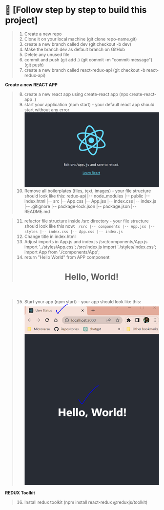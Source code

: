 
<!-- PROJECT DESCRIPTION -->

# 📖 [Follow step by step to build this project] <a name="about-project"></a>

> 1. Create a new repo
> 2. Clone it on your local machine (git clone repo-name.git)
> 3. create a new branch called dev (git checkout -b dev)
> 4. Make the branch dev as default branch on GitHub
> 5. Delete any unused file
> 6. commit and push 
      (git add .)
      (git commit -m "commit-message")
      (git push)
> 7. create a new branch called react-redux-api (git checkout -b react-redux-api)

**Create a new REACT APP**

> 8. create a new react app using create-react app
      (npx create-react-app .)
> 9. start your application (npm start)
      - your default react app should start without any error
      ![Default REACT APP](image.png)
> 10. Remove all boilerplates (files, text, images)
      - your file structure should look like this:
          redux-api
          |-- node_modules
          |-- public
              |-- index.html
          |-- src
              |-- App.css
              |-- App.jss
              |-- index.css
              |-- index.js
          |-- .gitignore
          |-- package-lock.json
          |-- package.json
          |-- README.md

> 11. refactor file structure inside /src directory
    - your file structure should look like this now:
      <code>
          /src
          |-- components
              |-- App.jss
          |-- styles
              |-- index.css
              |-- App.css
          |-- index.js
      </code>
> 12. Change title in index.html
      <title>Your-app-name</title>
> 13. Adjust imports in App.js and index.js
  /src/components/App.js
    import '../styles/App.css';
  /src/index.js
    import './styles/index.css';
    import App from './components/App';
> 14. return "Hello World" from APP component
      <div className="App">
        <header className="App-header">
          <h1>Hello, World!</h1>
        </header>
     </div>

> 15. Start your app (npm start)
      - your app should look like this:
      ![Hello, World!](image-1.png)

**REDUX Toolkit**

> 16. Install redux toolkit
      (npm install react-redux @reduxjs/toolkit)

